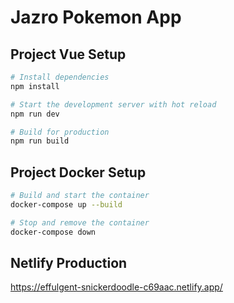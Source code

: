 # Jazro Pokemon App

## Project Vue Setup

```sh
# Install dependencies
npm install

# Start the development server with hot reload
npm run dev

# Build for production
npm run build
```

## Project Docker Setup
```sh
# Build and start the container
docker-compose up --build

# Stop and remove the container
docker-compose down
```

## Netlify Production
https://effulgent-snickerdoodle-c69aac.netlify.app/
